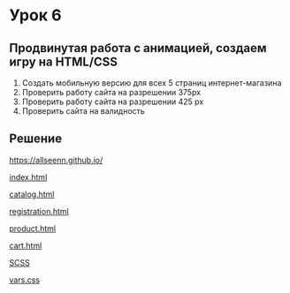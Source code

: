 # Урок 6

## Продвинутая работа с анимацией, создаем игру на HTML/CSS

1. Создать мобильную версию для всех 5 страниц интернет-магазина
2. Проверить работу сайта на разрешении 375px
3. Проверить работу сайта на разрешении 425 px
4. Проверить сайта на валидность

## Решение

https://allseenn.github.io/

[index.html](index.html)

[catalog.html](catalog.html)

[registration.html](registration.html)

[product.html](product.html)

[cart.html](cart.html)

[SCSS](style.scss)

[vars.css](_vars.scss)
